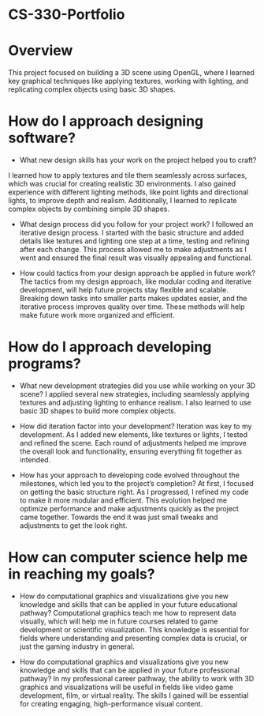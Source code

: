 # CS-330-Portfolio

# Overview
This project focused on building a 3D scene using OpenGL, where I learned key graphical techniques like applying textures, working with lighting, and replicating complex objects using basic 3D shapes.

# How do I approach designing software?

- What new design skills has your work on the project helped you to craft?

I learned how to apply textures and tile them seamlessly across surfaces, which was crucial for creating realistic 3D environments. I also gained experience with different lighting methods, like point lights and directional lights, to improve depth and realism. Additionally, I learned to replicate complex objects by combining simple 3D shapes.

- What design process did you follow for your project work?
I followed an iterative design process. I started with the basic structure and added details like textures and lighting one step at a time, testing and refining after each change. This process allowed me to make adjustments as I went and ensured the final result was visually appealing and functional.

- How could tactics from your design approach be applied in future work?
The tactics from my design approach, like modular coding and iterative development, will help future projects stay flexible and scalable. Breaking down tasks into smaller parts makes updates easier, and the iterative process improves quality over time. These methods will help make future work more organized and efficient.

# How do I approach developing programs?

- What new development strategies did you use while working on your 3D scene?
I applied several new strategies, including seamlessly applying textures and adjusting lighting to enhance realism. I also learned to use basic 3D shapes to build more complex objects.

- How did iteration factor into your development?
Iteration was key to my development. As I added new elements, like textures or lights, I tested and refined the scene. Each round of adjustments helped me improve the overall look and functionality, ensuring everything fit together as intended.

- How has your approach to developing code evolved throughout the milestones, which led you to the project’s completion?
At first, I focused on getting the basic structure right. As I progressed, I refined my code to make it more modular and efficient. This evolution helped me optimize performance and make adjustments quickly as the project came together. Towards the end it was just small tweaks and adjustments to get the look right.

# How can computer science help me in reaching my goals?

- How do computational graphics and visualizations give you new knowledge and skills that can be applied in your future educational pathway?
Computational graphics teach me how to represent data visually, which will help me in future courses related to game development or scientific visualization. This knowledge is essential for fields where understanding and presenting complex data is crucial, or just the gaming industry in general.

- How do computational graphics and visualizations give you new knowledge and skills that can be applied in your future professional pathway?
In my professional career pathway, the ability to work with 3D graphics and visualizations will be useful in fields like video game development, film, or virtual reality. The skills I gained will be essential for creating engaging, high-performance visual content.
